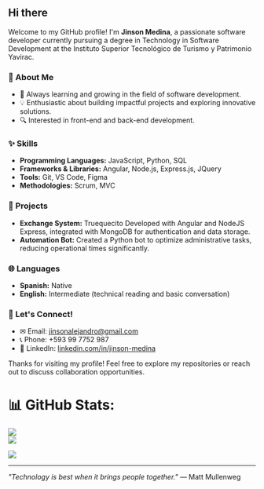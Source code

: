 ## Hi there     
     
Welcome to my GitHub profile! I'm **Jinson Medina**, a passionate software developer currently pursuing a degree in Technology in Software Development at the Instituto Superior Tecnológico de Turismo y Patrimonio Yavirac.


### 🔧 About Me
- 🔄 Always learning and growing in the field of software development.
- 💡 Enthusiastic about building impactful projects and exploring innovative solutions.
- 🔍 Interested in front-end and back-end development.

### ✨ Skills
- **Programming Languages:** JavaScript, Python, SQL
- **Frameworks & Libraries:** Angular, Node.js, Express.js, JQuery
- **Tools:** Git, VS Code, Figma
- **Methodologies:** Scrum, MVC

### 🎩 Projects
- **Exchange System:** Truequecito Developed with Angular and NodeJS Express, integrated with MongoDB for authentication and data storage.
- **Automation Bot:** Created a Python bot to optimize administrative tasks, reducing operational times significantly.

### 🌐 Languages
- **Spanish:** Native
- **English:** Intermediate (technical reading and basic conversation)

### 📢 Let's Connect!
- ✉ Email: [jinsonalejandro@gmail.com](mailto:jinsonalejandro@gmail.com)
- 📞 Phone: +593 99 7752 987
- 🔗 LinkedIn: [linkedin.com/in/jinson-medina](#)

Thanks for visiting my profile! Feel free to explore my repositories or reach out to discuss collaboration opportunities.

# 📊 GitHub Stats:
![](https://github-readme-stats.vercel.app/api/top-langs/?username=Jinson25&theme=dark&hide_border=false&include_all_commits=false&count_private=false&layout=compact) <br/>
![](https://nirzak-streak-stats.vercel.app/?user=Jinson25&theme=dark&hide_border=false)

![](https://github-readme-stats.vercel.app/api?username=Jinson25&theme=radical&hide_border=false&include_all_commits=false&count_private=false)<br/>


---

_"Technology is best when it brings people together."_ — Matt Mullenweg
  


